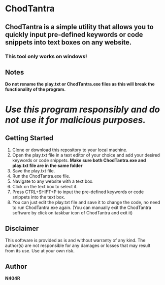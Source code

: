 # ChodTantra
## ChodTantra is a simple utility that allows you to quickly input pre-defined keywords or code snippets into text boxes on any website.
### This tool only works on windows!

## Notes
**Do not rename the play.txt or ChodTantra.exe files as this will break the functionality of the program.**


# ***Use this program responsibly and do not use it for malicious purposes.***

## Getting Started
1. Clone or download this repository to your local machine.
2. Open the play.txt file in a text editor of your choice and add your desired keywords or code snippets. **Make sure both ChodTantra.exe and play.txt file are in the same folder**
3. Save the play.txt file.
4. Run the ChodTantra.exe file.
5. Navigate to any website with a text box.
6. Click on the text box to select it.
7. Press CTRL+SHIFT+P to input the pre-defined keywords or code snippets into the text box.
8. You can just edit the play.txt file and save it to change the code, no need to run ChodTantra.exe again. (You can manually exit the ChodTantra software by click on taskbar icon of ChodTantra and exit it)

## Disclaimer

This software is provided as is and without warranty of any kind. The author(s) are not responsible for any damages or losses that may result from its use. Use at your own risk.

## Author
**N404R**



